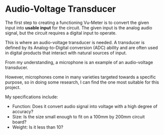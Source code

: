 # Audio-Voltage Transducer

The first step to creating a functioning Vu-Meter is to convert the given input into **usable input** for the circuit. The given input is the analog audio signal, but the circuit requires a digital input to operate.

This is where an audio-voltage transducer is needed. A transducer is defined by its Analog-to-Digital conversion (ADC) ability and are often used in digital products that interact with natural sources of input.

From my understanding, a microphone is an example of an audio-voltage transducer. 

However, microphones come in many varieties targeted towards a specific purpose, so in doing some research, I can find the one most suitable for this project.

My specifications include:
  - Function: Does it convert audio signal into voltage with a high degree of accuracy?
  - Size: Is the size small enough to fit on a 100mm by 200mm circuit board?
  - Weight: Is it less than 10?
 
